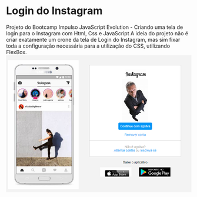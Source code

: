 # Login do Instagram
 Projeto do Bootcamp Impulso JavaScript Evolution - Criando uma tela de login para o Instagram com Html, Css e JavaScript
 A ideia do projeto não é criar exatamente um crone da tela de Login do Instagram, mas sim fixar toda a configuração necessária para a utilização do CSS, utilizando FlexBox.
![tela](https://github.com/agsilvamhm/LoginInstagram/blob/main/Imagens/Tela.PNG)
